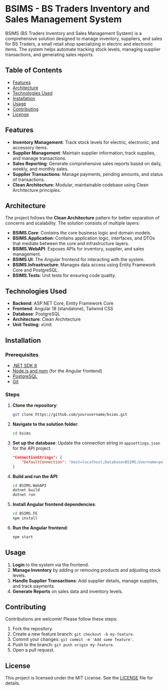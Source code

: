 # BSIMS - BS Traders Inventory and Sales Management System

BSIMS (BS Traders Inventory and Sales Management System) is a comprehensive solution designed to manage inventory, suppliers, and sales for BS Traders, a small retail shop specializing in electric and electronic items. The system helps automate tracking stock levels, managing supplier transactions, and generating sales reports.

## Table of Contents
- [Features](#features)
- [Architecture](#architecture)
- [Technologies Used](#technologies-used)
- [Installation](#installation)
- [Usage](#usage)
- [Contributing](#contributing)
- [License](#license)

## Features

- **Inventory Management**: Track stock levels for electric, electronic, and accessory items.
- **Supplier Management**: Maintain supplier information, track supplies, and manage transactions.
- **Sales Reporting**: Generate comprehensive sales reports based on daily, weekly, and monthly sales.
- **Supplier Transactions**: Manage payments, pending amounts, and status of transactions.
- **Clean Architecture**: Modular, maintainable codebase using Clean Architecture principles.

## Architecture

The project follows the **Clean Architecture** pattern for better separation of concerns and scalability. The solution consists of multiple layers:

- **BSIMS.Core**: Contains the core business logic and domain models.
- **BSIMS.Application**: Contains application logic, interfaces, and DTOs that mediate between the core and infrastructure layers.
- **BSIMS.WebAPI**: Exposes APIs for inventory, supplier, and sales management.
- **BSIMS.UI**: The Angular frontend for interacting with the system.
- **BSIMS.Infrastructure**: Manages data access using Entity Framework Core and PostgreSQL.
- **BSIMS.Tests**: Unit tests for ensuring code quality.

## Technologies Used

- **Backend**: ASP.NET Core, Entity Framework Core
- **Frontend**: Angular 18 (standalone), Tailwind CSS
- **Database**: PostgreSQL
- **Architecture**: Clean Architecture
- **Unit Testing**: xUnit

## Installation

### Prerequisites

- [.NET SDK 8](https://dotnet.microsoft.com/download)
- [Node.js and npm](https://nodejs.org/en/download/) (for the Angular frontend)
- [PostgreSQL](https://www.postgresql.org/download/)
- [Git](https://git-scm.com/)

### Steps

1. **Clone the repository**:
    ```bash
    git clone https://github.com/yourusername/bsims.git
    ```

2. **Navigate to the solution folder**:
    ```bash
    cd bsims
    ```

3. **Set up the database**:
    Update the connection string in `appsettings.json` for the API project.
    ```json
    "ConnectionStrings": {
        "DefaultConnection": "Host=localhost;Database=BSIMS;Username=postgres;Password=yourpassword"
    }
    ```

4. **Build and run the API**:
    ```bash
    cd BSIMS.WebAPI
    dotnet build
    dotnet run
    ```

5. **Install Angular frontend dependencies**:
    ```bash
    cd BSIMS.FE
    npm install
    ```

6. **Run the Angular frontend**:
    ```bash
    npm start
    ```

## Usage

1. **Login** to the system via the frontend.
2. **Manage Inventory** by adding or removing products and adjusting stock levels.
3. **Handle Supplier Transactions**: Add supplier details, manage supplies, and track payments.
4. **Generate Reports** on sales data and inventory levels.

## Contributing

Contributions are welcome! Please follow these steps:

1. Fork the repository.
2. Create a new feature branch: `git checkout -b my-feature`.
3. Commit your changes: `git commit -m 'Add some feature'`.
4. Push to the branch: `git push origin my-feature`.
5. Open a pull request.

## License

This project is licensed under the MIT License. See the [LICENSE](LICENSE) file for details.
